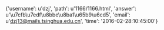 {'username': u'dzj', 'path': u'1166/1166.html', 'answer': u'\u7cfb\u7edf\u8bbe\u8ba1\u65b9\u6cd5', 'email': u'dzj13@mails.tsinghua.edu.cn', 'time': '2016-02-28:10:45:00'}